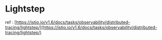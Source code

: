 # Lightstep

ref : [https://istio.io/v1.6/docs/tasks/observability/distributed-tracing/lightstep/](https://istio.io/v1.6/docs/tasks/observability/distributed-tracing/lightstep/)



